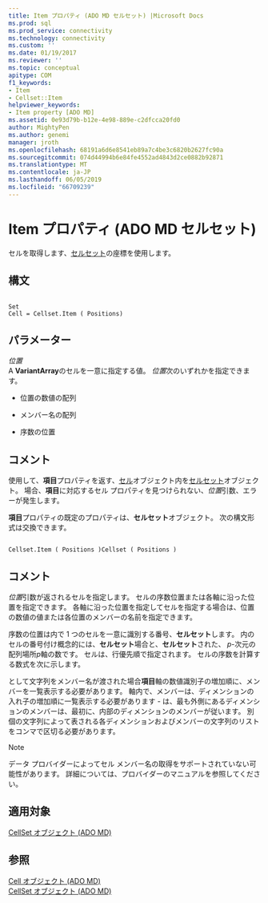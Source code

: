 ```yaml
---
title: Item プロパティ (ADO MD セルセット) |Microsoft Docs
ms.prod: sql
ms.prod_service: connectivity
ms.technology: connectivity
ms.custom: ''
ms.date: 01/19/2017
ms.reviewer: ''
ms.topic: conceptual
apitype: COM
f1_keywords:
- Item
- Cellset::Item
helpviewer_keywords:
- Item property [ADO MD]
ms.assetid: 0e93d79b-b12e-4e98-889e-c2dfcca20fd0
author: MightyPen
ms.author: genemi
manager: jroth
ms.openlocfilehash: 68191a6d6e8541eb89a7c4be3c6820b2627fc90a
ms.sourcegitcommit: 074d44994b6e84fe4552ad4843d2ce0882b92871
ms.translationtype: MT
ms.contentlocale: ja-JP
ms.lasthandoff: 06/05/2019
ms.locfileid: "66709239"
---
```

# <a name="item-property-ado-md-cellset"></a>Item プロパティ (ADO MD セルセット)
セルを取得します、[セルセット](../../../ado/reference/ado-md-api/cellset-object-ado-md.md)の座標を使用します。  
  
## <a name="syntax"></a>構文  
  
```  
  
Set  
Cell = Cellset.Item ( Positions)  
```  
  
## <a name="parameters"></a>パラメーター  
 *位置*  
 A **VariantArray**のセルを一意に指定する値。 *位置*次のいずれかを指定できます。  
  
-   位置の数値の配列  
  
-   メンバー名の配列  
  
-   序数の位置  
  
## <a name="remarks"></a>コメント  
 使用して、**項目**プロパティを返す、[セル](../../../ado/reference/ado-md-api/cell-object-ado-md.md)オブジェクト内を[セルセット](../../../ado/reference/ado-md-api/cellset-object-ado-md.md)オブジェクト。 場合、**項目**に対応するセル プロパティを見つけられない、*位置*引数、エラーが発生します。  
  
 **項目**プロパティの既定のプロパティは、**セルセット**オブジェクト。 次の構文形式は交換できます。  
  
```  
  
Cellset.Item ( Positions )Cellset ( Positions )  
```  
  
## <a name="remarks"></a>コメント  
 *位置*引数が返されるセルを指定します。 セルの序数位置または各軸に沿った位置を指定できます。 各軸に沿った位置を指定してセルを指定する場合は、位置の数値の値または各位置のメンバーの名前を指定できます。  
  
 序数の位置は内で 1 つのセルを一意に識別する番号、**セルセット**します。 内のセルの番号付け概念的には、**セルセット**場合と、**セルセット**された、 *p*-次元の配列場所*p*軸の数です。 セルは、行優先順で指定されます。 セルの序数を計算する数式を次に示します。  
  
 として文字列をメンバー名が渡された場合**項目**軸の数値識別子の増加順に、メンバーを一覧表示する必要があります。 軸内で、メンバーは、ディメンションの入れ子の増加順に一覧表示する必要があります - は、最も外側にあるディメンションのメンバーは、最初に、内部のディメンションのメンバーが従います。 別個の文字列によって表される各ディメンションおよびメンバーの文字列のリストをコンマで区切る必要があります。  
  
> [!NOTE]
>  データ プロバイダーによってセル メンバー名の取得をサポートされていない可能性があります。 詳細については、プロバイダーのマニュアルを参照してください。  
  
## <a name="applies-to"></a>適用対象  
 [CellSet オブジェクト (ADO MD)](../../../ado/reference/ado-md-api/cellset-object-ado-md.md)  
  
## <a name="see-also"></a>参照  
 [Cell オブジェクト (ADO MD)](../../../ado/reference/ado-md-api/cell-object-ado-md.md)   
 [CellSet オブジェクト (ADO MD)](../../../ado/reference/ado-md-api/cellset-object-ado-md.md)
